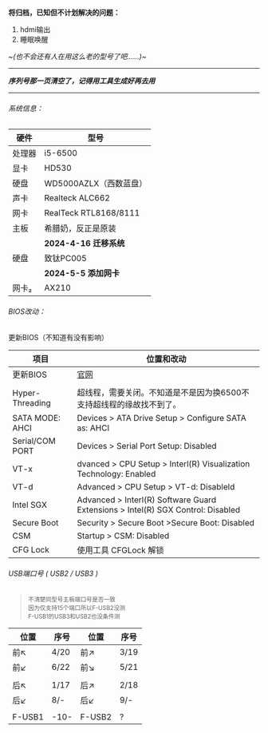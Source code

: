 **将归档，已知但不计划解决的问题：**
1. hdmi输出
2. 睡眠唤醒

~*(也不会还有人在用这么老的型号了吧……)*~

---

***序列号那一页清空了，记得用工具生成好再去用***

---

###### 系统信息：

| **硬件** | 	**型号**              |
|--------|----------------------|
| 处理器    | i5-6500              |
| 显卡     | HD530                |
| 硬盘     | WD5000AZLX（西数蓝盘）     |
| 声卡     | Realteck ALC662      |
| 网卡     | RealTeck RTL8168/8111 |
| 主板     | 希腊奶，反正是原装            |
|        | **2024-4-16 迁移系统**   |
| 硬盘     | 致钛PC005              |
|        | **2024-5-5 添加网卡**    |
| 网卡₂    | AX210                |

###### BIOS改动：
更新BIOS（不知道有没有影响）

| 项目 | 位置和改动                                                                           |
|---|---------------------------------------------------------------------------------|
| 更新BIOS | [官网](https://newsupport.lenovo.com.cn/driveList.html?fromsource=driveList&selname=%E5%90%AF%E5%A4%A9M410)|
| | |
| Hyper-Threading | 	超线程，需要关闭。不知道是不是因为换6500不支持超线程的缘故找不到了。                                           |	
| SATA MODE: AHCI| 	Devices > ATA Drive Setup > Configure SATA as: AHCI                            |
| Serial/COM PORT| 	Devices > Serial Port Setup: Disabled                                          |
| VT-x        | dvanced > CPU Setup > Interl(R) Visualization Technology: Enabled               |
| VT-d        | Advanced > CPU Setup > VT-d: Disableld                                          |
| Intel SGX   | Advanced > Interl(R) Software Guard Extensions > Intel(R) SGX Control: Disabled |
| Secure Boot | Security > Secure Boot >Secure Boot: Disabled                                   |
| CSM | Startup > CSM: Disabled                                                         |
| CFG Lock | 使用工具 CFGLock 解锁                                                                 |

###### USB端口号 ( USB2 / USB3 )
> <small>
> 不清楚同型号主板端口号是否一致 </br>
> 因为仅支持15个端口所以F-USB2没测 </br>
> F-USB1的USB3和USB2也没条件测
> </small>
| 位置 | 序号   | 位置 | 序号   |
|----|------|----|------| 
| 前↖ | 4/20 | 前↗ | 3/19 |
| 前↙ | 6/22 | 前↘ | 5/21 |
|    |      | |      |
| 后↖ | 1/17 | 后↗ | 2/18 |
| 后↙ | 8/-  | 后↙ | 9/-  | 
|    |      | |      |
| F-USB1 | -10- | F-USB2 | ?    |


